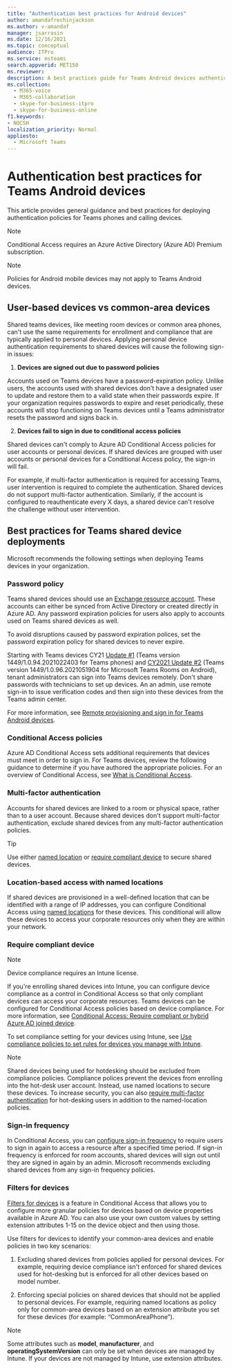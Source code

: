 ```yaml
---
title: "Authentication best practices for Android devices"
author: amandafrechinjackson
ms.author: v-amandaf
manager: jsarrasin
ms.date: 12/16/2021
ms.topic: conceptual
audience: ITPro
ms.service: msteams
search.appverid: MET150 
ms.reviewer: 
description: A best practices guide for Teams Android devices authentication.
ms.collection: 
  - M365-voice
  - M365-collaboration
  - skype-for-business-itpro
  - skype-for-business-online
f1.keywords:
- NOCSH
localization_priority: Normal
appliesto: 
  - Microsoft Teams
---
```


# Authentication best practices for Teams Android devices

This article provides general guidance and best practices for deploying authentication policies for Teams phones and calling devices.

>[!NOTE]
>Conditional Access requires an Azure Active Directory (Azure AD) Premium subscription.

>[!NOTE]
>Policies for Android mobile devices may not apply to Teams Android devices. 


## User-based devices vs common-area devices

Shared teams devices, like meeting room devices or common area phones, can't use the same requirements for enrollment and compliance that are typically applied to personal devices. Applying personal device authentication requirements to shared devices will cause the following sign-in issues: 

1.  **Devices are signed out due to password policies**

Accounts used on Teams devices have a password-expiration policy. Unlike users, the accounts used with shared devices don't have a designated user to update and restore them to a valid state when their passwords expire. If your organization requires passwords to expire and reset periodically, these accounts will stop functioning on Teams devices until a Teams administrator resets the password and signs back in.

2.  **Devices fail to sign in due to conditional access policies**

Shared devices can't comply to Azure AD Conditional Access policies for user accounts or personal devices. If shared devices are grouped with user accounts or personal devices for a Conditional Access policy, the sign-in will fail.

For example, if multi-factor authentication is required for accessing Teams, user intervention is required to complete the  authentication. Shared devices do not support multi-factor authentication. Similarly, if the account is configured to reauthenticate every X days, a shared device can't resolve the challenge without user intervention.

## Best practices for Teams shared device deployments

Microsoft recommends the following settings when deploying Teams devices in your organization.

### **Password policy**

Teams shared devices should use an [Exchange resource account](/exchange/recipients-in-exchange-online/manage-resource-mailboxes). These accounts can either be synced from Active Directory or created directly in Azure AD. Any password expiration policies for users also apply to accounts used on Teams shared devices as well.

To avoid disruptions caused by password expiration polices, set the password expiration policy for shared devices to never expire.

Starting with Teams devices CY21 [Update #1](https://support.microsoft.com/office/what-s-new-in-microsoft-teams-devices-eabf4d81-acdd-4b23-afa1-9ee47bb7c5e2#ID0EBD=Desk_phones) (Teams version 1449/1.0.94.2021022403 for Teams phones) and [CY2021 Update #2](https://support.microsoft.com/office/what-s-new-in-microsoft-teams-devices-eabf4d81-acdd-4b23-afa1-9ee47bb7c5e2#ID0EBD=Teams_Rooms_on_Android) (Teams version 1449/1.0.96.2021051904 for Microsoft Teams Rooms on Android), tenant administrators can sign into Teams devices remotely. Don't share passwords with technicians to set up devices. An an admin, use remote sign-in to issue verification codes and then sign into these devices from the Teams admin center.

For more information, see [Remote provisioning and sign in for Teams Android devices](/MicrosoftTeams/devices/remote-provision-remote-login). 

### **Conditional Access policies**

Azure AD Conditional Access sets additional requirements that devices must meet in order to sign in. For Teams devices, review the following guidance to determine if you have authored the appropriate policies. For an overview of Conditional Access, see [What is Conditional Access](/azure/active-directory/conditional-access/overview).

### Multi-factor authentication

Accounts for shared devices are linked to a room or physical space, rather than to a user account. Because shared devices don't support multi-factor authentication, exclude shared devices from any multi-factor authentication policies.

>[!TIP]
>Use either [named location](/azure/active-directory/conditional-access/location-condition) or [require compliant device](/azure/active-directory/conditional-access/howto-conditional-access-policy-compliant-device) to secure shared devices.

### Location-based access with named locations

If shared devices are provisioned in a well-defined location that can be identified with a range of IP addresses, you can configure Conditional Access using [named locations](/azure/active-directory/conditional-access/location-condition) for these devices. This conditional will allow these devices to access your corporate resources only when they are within your network.

### Require compliant device

>[!NOTE]
>Device compliance requires an Intune license.

If you're enrolling shared devices into Intune, you can configure device compliance as a control in Conditional Access so that only compliant devices can access your corporate resources. Teams devices can be configured for Conditional Access policies based on device compliance. For more information, see [Conditional Access: Require compliant or hybrid Azure AD joined device](/azure/active-directory/conditional-access/howto-conditional-access-policy-compliant-device).

To set compliance setting for your devices using Intune, see [Use compliance policies to set rules for devices you manage with Intune](/intune/protect/device-compliance-get-started).

>[!NOTE]
> Shared devices being used for hotdesking should be excluded from compliance policies. Compliance polices prevent the devices from enrolling into the hot-desk user account. Instead, use named locations to secure these devices.
> To increase security, you can also [require multi-factor authentication](/azure/active-directory/authentication/tutorial-enable-azure-mfa) for hot-desking users in addition to the named-location policies.

### Sign-in frequency

In Conditional Access, you can [configure sign-in frequency](/azure/active-directory/conditional-access/howto-conditional-access-session-lifetime#user-sign-in-frequency) to require users to sign in again to access a resource after a specified time period. If sign-in frequency is enforced for room accounts, shared devices will sign out until they are signed in again by an admin. Microsoft recommends excluding shared devices from any sign-in frequency policies.

### Filters for devices

[Filters for devices](/azure/active-directory/conditional-access/concept-condition-filters-for-devices) is a feature in Conditional Access that allows you to configure more granular policies for devices based on device properties available in Azure AD. You can also use your own custom values by setting extension attributes 1-15 on the device object and then using those.

Use filters for devices to identify your common-area devices and enable policies in two key scenarios:

1.  Excluding shared devices from policies applied for personal devices. For example, requiring device compliance isn't enforced for shared devices used for hot-desking but is enforced for all other devices based on model number.

2.  Enforcing special policies on shared devices that should not be applied to personal devices. For example, requiring named locations as policy only for common-area devices based on an extension attribute you set for these devices (for example: “CommonAreaPhone”).

>[!NOTE] 
> Some attributes such as **model**, **manufacturer**, and **operatingSystemVersion** can only be set when devices are managed by Intune. If your devices are not managed by Intune, use extension attributes.
